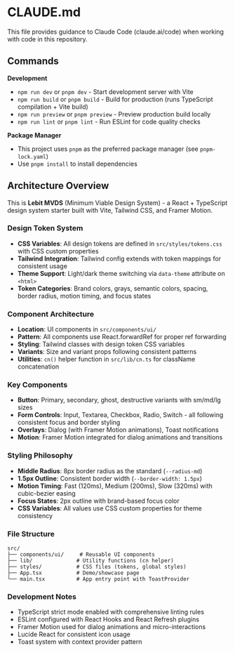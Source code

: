 # CLAUDE.md

This file provides guidance to Claude Code (claude.ai/code) when working with code in this repository.

## Commands

**Development**
- `npm run dev` or `pnpm dev` - Start development server with Vite
- `npm run build` or `pnpm build` - Build for production (runs TypeScript compilation + Vite build)
- `npm run preview` or `pnpm preview` - Preview production build locally
- `npm run lint` or `pnpm lint` - Run ESLint for code quality checks

**Package Manager**
- This project uses `pnpm` as the preferred package manager (see `pnpm-lock.yaml`)
- Use `pnpm install` to install dependencies

## Architecture Overview

This is **Lebit MVDS** (Minimum Viable Design System) - a React + TypeScript design system starter built with Vite, Tailwind CSS, and Framer Motion.

### Design Token System
- **CSS Variables**: All design tokens are defined in `src/styles/tokens.css` with CSS custom properties
- **Tailwind Integration**: Tailwind config extends with token mappings for consistent usage
- **Theme Support**: Light/dark theme switching via `data-theme` attribute on `<html>`
- **Token Categories**: Brand colors, grays, semantic colors, spacing, border radius, motion timing, and focus states

### Component Architecture
- **Location**: UI components in `src/components/ui/`
- **Pattern**: All components use React.forwardRef for proper ref forwarding
- **Styling**: Tailwind classes with design token CSS variables
- **Variants**: Size and variant props following consistent patterns
- **Utilities**: `cn()` helper function in `src/lib/cn.ts` for className concatenation

### Key Components
- **Button**: Primary, secondary, ghost, destructive variants with sm/md/lg sizes
- **Form Controls**: Input, Textarea, Checkbox, Radio, Switch - all following consistent focus and border styling
- **Overlays**: Dialog (with Framer Motion animations), Toast notifications
- **Motion**: Framer Motion integrated for dialog animations and transitions

### Styling Philosophy
- **Middle Radius**: 8px border radius as the standard (`--radius-md`)
- **1.5px Outline**: Consistent border width (`--border-width: 1.5px`)
- **Motion Timing**: Fast (120ms), Medium (200ms), Slow (320ms) with cubic-bezier easing
- **Focus States**: 2px outline with brand-based focus color
- **CSS Variables**: All values use CSS custom properties for theme consistency

### File Structure
```
src/
├── components/ui/     # Reusable UI components
├── lib/              # Utility functions (cn helper)
├── styles/           # CSS files (tokens, global styles)
├── App.tsx           # Demo/showcase page
└── main.tsx          # App entry point with ToastProvider
```

### Development Notes
- TypeScript strict mode enabled with comprehensive linting rules
- ESLint configured with React Hooks and React Refresh plugins
- Framer Motion used for dialog animations and micro-interactions
- Lucide React for consistent icon usage
- Toast system with context provider pattern